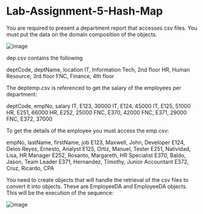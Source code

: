 # Lab-Assignment-5-Hash-Map

You are required to present a department report that accesses csv files. You must put the data on the domain composition of the objects.

![image](https://github.com/joaquintamayo/Lab-Assignment-5-Hash-Map/assets/152839460/4e039286-0896-4abb-980c-18661a638049)

dep.csv contains the following

deptCode, deptName, location
IT, Information Tech, 2nd floor
HR, Human Resource, 3rd floor
FNC, Finance, 4th floor

The deptemp.csv is referenced to get the salary  of the employees per department:

deptCode, empNo, salary
IT, E123, 30000
IT, E124, 45000
IT, E125, 51000
HR, E251, 66000
HR, E252, 25000
FNC, E370, 42000
FNC, E371, 29000
FNC, E372, 37000

To get the details of the employee you must access the emp.csv:

empNo, lastName, firstName, job
E123, Maxwell, John, Developer
E124, Delos Reyes, Ernesto, Analyst
E125, Ortiz, Manuel, Tester
E251, Natividad, Lisa, HR Manager
E252, Rosanto, Margareth, HR Specialist
E370, Baldo, Jason, Team Leader
E371, Hernandez, Timothy, Junior Accountant
E372, Cruz, Ricardo, CPA

You need to create objects that will handle the retrieval of the csv files to convert it into objects.  These are EmployeeDA and EmployeeDA objects.  This will be the execution of the sequence:

![image](https://github.com/joaquintamayo/Lab-Assignment-5-Hash-Map/assets/152839460/7d54cfd8-839d-4809-9455-d198d5560a84)

